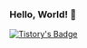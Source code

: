 ### Hello, World! 👋


[![Tistory's Badge](https://github-readme-tistory-card.vercel.app/api/badge?name=unreality&theme=vue)](https://unreality.tistory.com/)



<!--
[![Velog's GitHub stats](https://velog-readme-stats.vercel.app/api?name=yoon-park)](https://velog.io/@yoon-park/posts)

**yoon-park/yoon-park** is a ✨ _special_ ✨ repository because its `README.md` (this file) appears on your GitHub profile.

Here are some ideas to get you started:

- 🔭 I’m currently working on ...
- 🌱 I’m currently learning ...
- 👯 I’m looking to collaborate on ...
- 🤔 I’m looking for help with ...
- 💬 Ask me about ...
- 📫 How to reach me: ...
- 😄 Pronouns: ...
- ⚡ Fun fact: ...
-->
